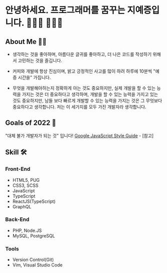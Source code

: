 # 안녕하세요. 프로그래머를 꿈꾸는 지예증입니다. 👨🏻‍💻 🙇🏻‍♂️

## About Me 🙌🏻

- 생각하는 것을 좋아하며, 아름다운 글귀를 좋아하고, 더 나은 코드를 작성하기 위해서 고민하는 것을 즐깁니다.

- 커피와 개발에 항상 진심이며, 밝고 긍정적인 사고를 많이 하려 하루에 10분씩 "예증 시간을" 가집니다.

- 무엇을 개발해야하는지 정확하게 아는 것도 중요하지만, 실제 개발을 할 수 있는 능력을 가지는 것은 더 중요하다고 생각하며, 개발을 할 수 있는 능력을 가지고 있는 것도 중요하지만, 남들 보다 빠르게 개발할 수 있는 능력을 가지는 것은 그 무엇보다 중요하다고 생각합니다. 저는 이 세가지를 모두 가진 개발자라 생각합니다.

## Goals of 2022 🔭

"대체 불가 개발자가 되는 것" 입니다! [Google JavaScript Style Guide](https://google.github.io/styleguide/jsguide.html) - [참고]

## Skill 🛠

### Front-End

- HTML5, PUG
- CSS3, SCSS
- JavaScript
- TypeScript
- ReactJS(TypeScript)
- GraphQL

### Back-End

- PHP, Node.JS
- MySQL, PostgreSQL

### Tools

- Version Control(Git)
- Vim, Visual Studio Code
